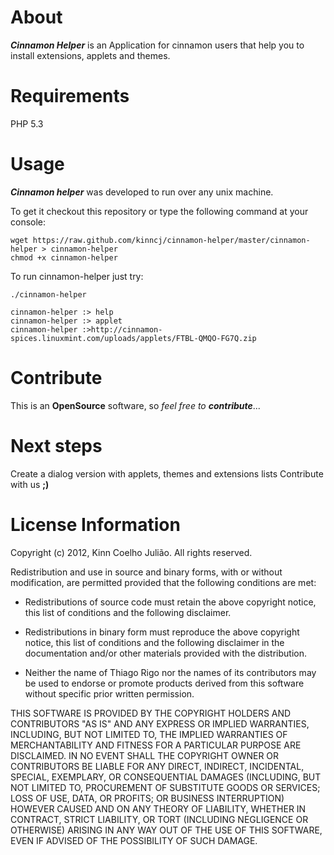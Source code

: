 About
===================

 _**Cinnamon Helper**_ is an Application for cinnamon users that help you to install extensions, applets and themes.
 
Requirements
===================

 PHP 5.3 

Usage
===================

 _**Cinnamon helper**_ was developed to run over any unix machine.
 
 To get it checkout this repository or type the following command at your console:
 
    wget https://raw.github.com/kinncj/cinnamon-helper/master/cinnamon-helper > cinnamon-helper
    chmod +x cinnamon-helper
  
 To run cinnamon-helper just try:
  
    ./cinnamon-helper

    cinnamon-helper :> help
    cinnamon-helper :> applet
    cinnamon-helper :>http://cinnamon-spices.linuxmint.com/uploads/applets/FTBL-QMQO-FG7Q.zip
 

Contribute
===================

 This is an **OpenSource** software, so _feel free to **contribute**_...
 
Next steps
===================

 Create a dialog version with applets, themes and extensions lists
  Contribute with us **;)**
  
License Information
===================

Copyright (c) 2012, Kinn Coelho Julião.
All rights reserved.

Redistribution and use in source and binary forms, with or without modification,
are permitted provided that the following conditions are met:

* Redistributions of source code must retain the above copyright notice,
this list of conditions and the following disclaimer.

* Redistributions in binary form must reproduce the above copyright notice,
this list of conditions and the following disclaimer in the documentation
and/or other materials provided with the distribution.

* Neither the name of Thiago Rigo nor the names of its
contributors may be used to endorse or promote products derived from this
software without specific prior written permission.

THIS SOFTWARE IS PROVIDED BY THE COPYRIGHT HOLDERS AND CONTRIBUTORS "AS IS" AND
ANY EXPRESS OR IMPLIED WARRANTIES, INCLUDING, BUT NOT LIMITED TO, THE IMPLIED
WARRANTIES OF MERCHANTABILITY AND FITNESS FOR A PARTICULAR PURPOSE ARE
DISCLAIMED. IN NO EVENT SHALL THE COPYRIGHT OWNER OR CONTRIBUTORS BE LIABLE FOR
ANY DIRECT, INDIRECT, INCIDENTAL, SPECIAL, EXEMPLARY, OR CONSEQUENTIAL DAMAGES
(INCLUDING, BUT NOT LIMITED TO, PROCUREMENT OF SUBSTITUTE GOODS OR SERVICES;
LOSS OF USE, DATA, OR PROFITS; OR BUSINESS INTERRUPTION) HOWEVER CAUSED AND ON
ANY THEORY OF LIABILITY, WHETHER IN CONTRACT, STRICT LIABILITY, OR TORT
(INCLUDING NEGLIGENCE OR OTHERWISE) ARISING IN ANY WAY OUT OF THE USE OF THIS
SOFTWARE, EVEN IF ADVISED OF THE POSSIBILITY OF SUCH DAMAGE.    
